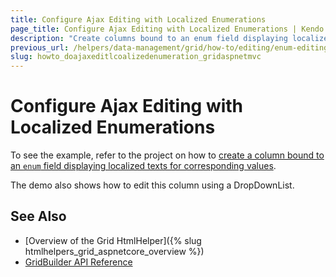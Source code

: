 ```yaml
---
title: Configure Ajax Editing with Localized Enumerations
page_title: Configure Ajax Editing with Localized Enumerations | Kendo UI Grid HtmlHelper for ASP.NET MVC
description: "Create columns bound to an enum field displaying localized texts for corresponding values."
previous_url: /helpers/data-management/grid/how-to/editing/enum-editing-with-dropdownlist-localization
slug: howto_doajaxeditlcoalizedenumeration_gridaspnetmvc
---
```


# Configure Ajax Editing with Localized Enumerations

To see the example, refer to the project on how to [create a column bound to an `enum` field displaying localized texts for corresponding values](https://github.com/telerik/ui-for-aspnet-mvc-examples/tree/master/grid/grid-enum-editing-with-dropdownlist-enum-localization).

The demo also shows how to edit this column using a DropDownList.

## See Also

* [Overview of the Grid HtmlHelper]({% slug htmlhelpers_grid_aspnetcore_overview %})
* [GridBuilder API Reference](http://docs.telerik.com/aspnet-mvc/api/Kendo.Mvc.UI.Fluent/GridBuilder)

